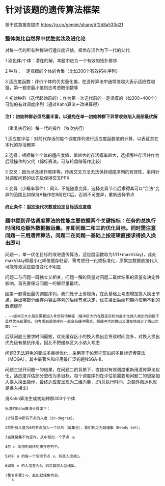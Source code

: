 # 针对该题的遗传算法框架

基于这篇报告提炼 https://g.co/gemini/share/df2d8a533d21

### 整体类比自然界中优胜劣汰及进化论

对每一代的所有种群进行适应度评估，择优存活作为下一代的父代

1 染色体/个体：潜在的解，本题中应为一个有效的拓扑排序

2 种群：一定规模的个体的合集（比如300个有效拓扑序列）

3 适应度函数：评价个体的优劣量化值，在遗传算法中通常值越大表示适应性越强，第一题求最小值则应考虑取倒数等

4 初始种群（迭代起始前的）：作为第一次迭代前的一定规模的（如300~400个）可能的有效调度序列（通过Kahn算法＋改进算得）

#### 注1：初始种群必须尽量丰富，以避免在单一初始种群下异常收敛陷入局部最优解

（重复执行的）每一代的操作（依次执行）

1 适应度评估：对前代存活的每个调度序列进行适应度函数值的计算，以表征其在本代的存活概率

2 选择：根据每个个体的适应度值，值越大的存活概率越大，选择哪些存活并作为后续操作的父代（锦标赛法，可与轮盘赌等作比较）

3 交叉：因为涉及操作顺序等，传统交叉方法无法保持调度序列的有效性，采用针对调度问题的优先级保持交叉PPX

4 变异（小概率事件）：同3，不能随意变异，选择变异节点后求得其可以“合法”变异的范围比如保持A操作在B前在C后，否则不可变异，重新选择节点

#### 终止条件：固定迭代次数或设定目标适应度值


### 题中提到评估调度算法的性能主要依据两个关键指标：任务的总执行时间和总额外数据搬运量。亦即问题二和三的优化目标。同时需注意问题一三用遗传算法，问题二在问题一基础上按逻辑直接求得换入换出即可

问题一，单一优化目标的改进遗传算法，适应度函数取为1/(1+maxVstay)，此处maxVstay即最小化峰值缓存驻留，需考虑归一化或标准化，原累加数据直接代入可能导致适应度值变化不明显

问题二与问题一既独立又相关，问题一解的质量对问题二最优结果的质量有决定性影响，首先要保证问题一的解尽量最优。

因第一题得出最优调度序列，我们处于上帝视角，在此基础上考虑增加换入换出节点，换出哪部分缓存内容由序列的后续节点决定，优先换出后续短期内使用不到的数据缓存
```
，~~缓冲区大小是否需要加入考虑有待确定（缓冲区大的在既定目标为最小化换入换出的前提下显然优先级更低，但考虑到后续序列一直会有缓冲需求，将缓冲大的换出又潜在地减少了换出次数）~~
```
后续问题三要求时间最短，优先缓存区小的换入换出会导致时间变多，对换入换出优先级有抵抗作用，因此不把缓存区大小纳入考虑


问题3无法避免的变成多目标优化，采用基于帕累托前沿的多目标遗传算法（MOGA），其中最著名和应用最广泛的是NSGA-II。

问题三抛开问题一的结果，在问题二的背景下，直接对有效调度重新用遗传算法优化，适应度评估部分更改为多目标，每个调度序列在评估前需要用问题二的思路加入换入换出操作，最终适应度呈现为二维向量，即(总执行时间，总额外搬运也就是换入换出)


用Kahn算法生成初始种群300个个体

``` 
标准的Kahn算法步骤如下：

1计算图中所有节点的入度（in-degree）。

2将所有入度为0的节点加入一个队列（或集合），我们称之为就绪集（Ready Set）。

3当就绪集不为空时，从中取出一个节点 u。

4将 u 添加到最终的拓扑序列中。

5对于 u 的每一个后继节点 v，将其入度减1。

6如果 v 的入度变为0，则将其加入就绪集。

7重复步骤3-6，直到就绪集为空。
```s